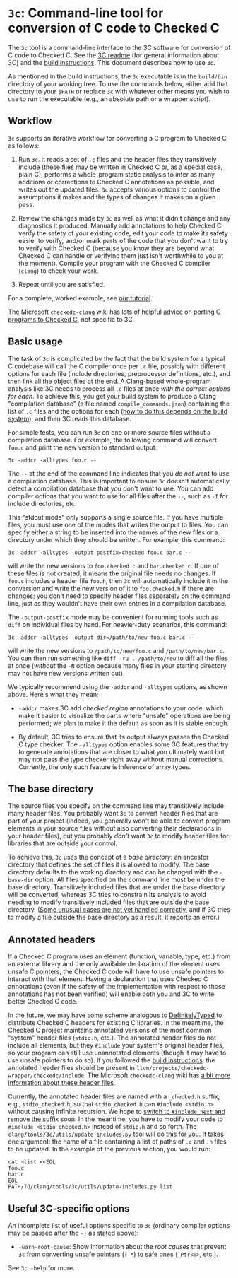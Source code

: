 # `3c`: Command-line tool for conversion of C code to Checked C

The `3c` tool is a command-line interface to the 3C software for
conversion of C code to Checked C. See the [3C
readme](../../docs/checkedc/3C/README.md) (for general information
about 3C) and the [build
instructions](../../docs/checkedc/3C/INSTALL.md). This document
describes how to use `3c`.

As mentioned in the build instructions, the `3c` executable is in the
`build/bin` directory of your working tree. To use the commands below,
either add that directory to your `$PATH` or replace `3c` with
whatever other means you wish to use to run the executable (e.g., an
absolute path or a wrapper script).

## Workflow

`3c` supports an iterative workflow for converting a C program to
Checked C as follows:

1. Run `3c`. It reads a set of `.c` files and the header files they
transitively include (these files may be written in Checked C or, as a
special case, plain C), performs a whole-program static analysis to
infer as many additions or corrections to Checked C annotations as
possible, and writes out the updated files. `3c` accepts various
options to control the assumptions it makes and the types of changes
it makes on a given pass.

2. Review the changes made by `3c` as well as what it didn't change
and any diagnostics it produced. Manually add annotations to help
Checked C verify the safety of your existing code, edit your code to
make its safety easier to verify, and/or mark parts of the code that
you don't want to try to verify with Checked C (because you know they
are beyond what Checked C can handle or verifying them just isn't
worthwhile to you at the moment). Compile your program with the
Checked C compiler (`clang`) to check your work.

3. Repeat until you are satisfied.

For a complete, worked example, see [our
tutorial](https://github.com/correctcomputation/checkedc-tiny-bignum-c).

The Microsoft `checkedc-clang` wiki has lots of helpful [advice on
porting C programs to Checked
C](https://github.com/Microsoft/checkedc/wiki/Legacy-Conversion-Tips),
not specific to 3C.

## Basic usage

The task of `3c` is complicated by the fact that the build system for
a typical C codebase will call the C compiler once per `.c` file,
possibly with different options for each file (include directories,
preprocessor definitions, etc.), and then link all the object files at
the end. A Clang-based whole-program analysis like 3C needs to process
all `.c` files at once _with the correct options for each_. To achieve
this, you get your build system to produce a Clang "compilation
database" (a file named `compile_commands.json`) containing the list
of `.c` files and the options for each ([how to do this depends on the
build system](../../docs/JSONCompilationDatabase.rst)), and then 3C
reads this database.

For simple tests, you can run `3c` on one or more source files without
a compilation database. For example, the following command will
convert `foo.c` and print the new version to standard output:

```
3c -addcr -alltypes foo.c --
```

The `--` at the end of the command line indicates that you _do not_
want to use a compilation database. This is important to ensure `3c`
doesn't automatically detect a compilation database that you don't
want to use. You can add compiler options that you want to use for all
files after the `--`, such as `-I` for include directories, etc.

This "stdout mode" only supports a single source file. If you have
multiple files, you must use one of the modes that writes the output
to files. You can specify either a string to be inserted into the
names of the new files or a directory under which they should be
written. For example, this command:

```
3c -addcr -alltypes -output-postfix=checked foo.c bar.c --
```

will write the new versions to `foo.checked.c` and `bar.checked.c`. If
one of these files is not created, it means the original file needs no
changes. If `foo.c` includes a header file `foo.h`, then `3c` will
automatically include it in the conversion and write the new version
of it to `foo.checked.h` if there are changes; you don't need to
specify header files separately on the command line, just as they
wouldn't have their own entries in a compilation database.

The `-output-postfix` mode may be convenient for running tools such as
`diff` on individual files by hand. For heavier-duty scenarios, this
command:

```
3c -addcr -alltypes -output-dir=/path/to/new foo.c bar.c --
```

will write the new versions to `/path/to/new/foo.c` and
`/path/to/new/bar.c`. You can then run something like `diff -ru .
/path/to/new` to diff all the files at once (_without_ the `-N` option
because many files in your starting directory may not have new
versions written out).

We typically recommend using the `-addcr` and `-alltypes` options, as
shown above. Here's what they mean:

- `-addcr` makes 3C add _checked region_ annotations to your code,
  which make it easier to visualize the parts where "unsafe"
  operations are being performed; we plan to make it the default as
  soon as it is stable enough.

- By default, 3C tries to ensure that its output always passes the
  Checked C type checker. The `-alltypes` option enables some 3C
  features that try to generate annotations that are closer to what
  you ultimately want but may not pass the type checker right away
  without manual corrections. Currently, the only such feature is
  inference of array types.

## The base directory

The source files you specify on the command line may transitively
include many header files. You probably want `3c` to convert header
files that are part of your project (indeed, you generally won't be
able to convert program elements in your source files without also
converting their declarations in your header files), but you probably
_don't_ want `3c` to modify header files for libraries that are
outside your control.

To achieve this, `3c` uses the concept of a _base directory_: an
ancestor directory that defines the set of files it is allowed to
modify. The base directory defaults to the working directory and can
be changed with the `-base-dir` option. All files specified on the
command line must be under the base directory. Transitively included
files that are under the base directory will be converted, whereas 3C
tries to constrain its analysis to avoid needing to modify
transitively included files that are outside the base directory.
([Some unusual cases are not yet handled
correctly](https://github.com/correctcomputation/checkedc-clang/issues/387),
and if 3C tries to modify a file outside the base directory as a
result, it reports an error.)

## Annotated headers

If a Checked C program uses an element (function, variable, type,
etc.) from an external library and the only available declaration of
the element uses unsafe C pointers, the Checked C code will have to
use unsafe pointers to interact with that element. Having a
declaration that uses Checked C annotations (even if the safety of the
implementation with respect to those annotations has not been
verified) will enable both you and 3C to write better Checked C code.

In the future, we may have some scheme analogous to
[DefinitelyTyped](https://definitelytyped.org/) to distribute Checked
C headers for existing C libraries. In the meantime, the Checked C
project maintains annotated versions of the most common "system"
header files (`stdio.h`, etc.). The annotated header files do not
include all elements, but they `#include` your system's original
header files, so your program can still use unannotated elements
(though it may have to use unsafe pointers to do so). If you followed
the [build instructions](../../docs/checkedc/3C/INSTALL.md), the
annotated header files should be present in
`llvm/projects/checkedc-wrapper/checkedc/include`. The Microsoft
`checkedc-clang` wiki has [a bit more information about these header
files](https://github.com/Microsoft/checkedc-clang/wiki/Checked-C-clang-user-manual#header-files).

Currently, the annotated header files are named with a `_checked.h`
suffix, e.g., `stdio_checked.h`, so that `stdio_checked.h` can
`#include <stdio.h>` without causing infinite recursion. We hope to
[switch to `#include_next` and remove the
suffix](https://github.com/microsoft/checkedc/issues/431) soon. In the
meantime, you have to modify your code to `#include <stdio_checked.h>`
instead of `stdio.h` and so forth. The
`clang/tools/3c/utils/update-includes.py` tool will do this for you.
It takes one argument: the name of a file containing a list of paths
of `.c` and `.h` files to be updated. In the example of the previous
section, you would run:

```
cat >list <<EOL
foo.c
bar.c
EOL
PATH/TO/clang/tools/3c/utils/update-includes.py list
```

## Useful 3C-specific options

An incomplete list of useful options specific to `3c` (ordinary
compiler options may be passed after the `--` as stated above):

- `-warn-root-cause`: Show information about the _root causes_ that
  prevent `3c` from converting unsafe pointers (`T *`) to safe ones
  (`_Ptr<T>`, etc.).

See `3c -help` for more.
